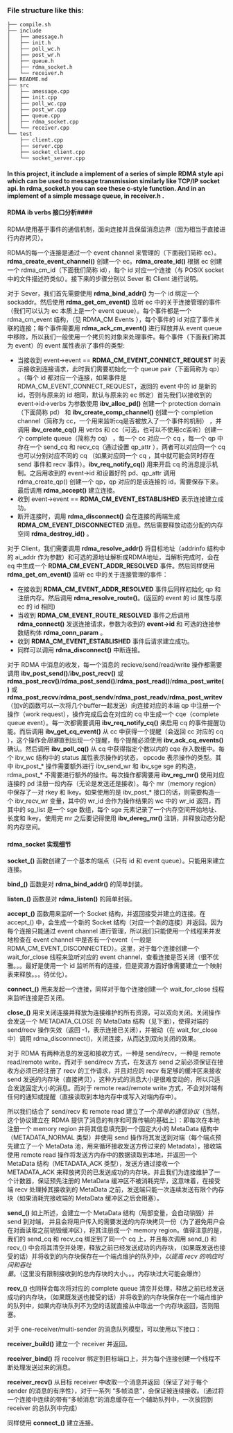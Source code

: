 ### File structure like this: 

```
├── compile.sh
├── include
│   ├── amessage.h
│   ├── init.h
│   ├── poll_wc.h
│   ├── post_wr.h
│   ├── queue.h
│   ├── rdma_socket.h
│   └── receiver.h
├── README.md
├── src
│   ├── amessage.cpp
│   ├── init.cpp
│   ├── poll_wc.cpp
│   ├── post_wr.cpp
│   ├── queue.cpp
│   ├── rdma_socket.cpp
│   └── receiver.cpp
└── test
	├── client.cpp
	├── server.cpp
	├── socket_client.cpp
	└── socket_server.cpp
```

#### In this project, it include a implement of a series of simple RDMA style api which can be used to message transmission similarly like TCP/IP socket api. In rdma_socket.h you can see these c-style function. And in an implement of a simple message queue, in receiver.h .



#### RDMA ib verbs 接口分析####

RDMA使用基于事件的通信机制，面向连接并且保留消息边界（因为相当于直接进行内存拷贝）。

RDMA的每一个连接是通过一个 event channel 来管理的（下面我们简称 ec）。**rdma_create_event_channel()** 创建一个 ec。**rdma_create_id()** 根据 ec 创建一个 rdma_cm_id（下面我们简称 id），每个 id 对应一个连接（与 POSIX socket 中的文件描述符类似）。接下来的步骤分别以 Sever 和 Client 进行说明。

对于 Sever，我们首先需要使用 **rdma_bind_addr()** 为一个 id 绑定一个 sockaddr。然后使用 **rdma_get_cm_event()** 监听 ec 中的关于连接管理的事件（我们可以认为 ec 本质上是一个 event queue）。每个事件都是一个 rdma_cm_event 结构，（见 RDMA_CM Events ），每个事件的 id 对应了事件关联的连接；每个事件需要用 **rdma_ack_cm_event()** 进行释放并从 event queue 中移除，所以我们一般使用一个拷贝的对象来处理事件。每个事件（下面我们称其为 event）的 event 属性表示了事件的类型:

* 当接收到 event->event == **RDMA_CM_EVENT_CONNECT_REQUEST** 时表示接收到连接请求，此时我们需要初始化一个 queue pair（下面简称为 qp） 。（每个 id 都对应一个连接，如果事件是 RDMA_CM_EVENT_CONNECT_REQUEST，返回的 event 中的 id 是新的 id，否则与原来的 id 相同，默认与原来的 ec 绑定）首先我们以接收到的 event->id->verbs 为参数使用 **ibv_alloc_pd()** 创建一个 protection domain（下面简称 pd） 和 **ibv_create_comp_channel()** 创建一个 completion channel（简称为 cc，一个用来监听cq是否被放入了一个事件的机制） ，并 调用 **ibv_create_cq()** 用 verbs 和 cc（可选，也可以不使用cc监听）创建一个 complete queue（简称为 cq） ，每一个 cc 对应一个 cq ，每一个 qp 中存在一个 send_cq 和 recv_cq（通过设置 qp_attr ），两者可以对应同一个 cq 也可以分别对应不同的 cq （如果对应同一个 cq ，其中就可能会同时存在 send 事件和 recv 事件）。**ibv_req_notify_cq()** 用来开启 cq 的消息提示机制。之后用收到的 event->id 和设置好的 pd、qp_attr 调用 rdma_create_qp() 创建一个 qp，qp 对应的是该连接的 id，需要保存下来。最后调用 **rdma_accept()** 建立连接。
* 收到 event->event == **RDMA_CM_EVENT_ESTABLISHED** 表示连接建立成功。
* 断开连接时，调用 **rdma_disconnect()** 会在连接的两端生成 **RDMA_CM_EVENT_DISCONNECTED** 消息。然后需要释放动态分配的内存空间 **rdma_destroy_id()** 。

对于 Client，我们需要调用 **rdma_resolve_addr()** 将目标地址（addrinfo 结构中的 ai_addr 作为参数）和可选的源地址解析成RDMA地址，当解析完成时，会在 eq 中生成一个 **RDMA_CM_EVENT_ADDR_RESOLVED** 事件。然后同样使用 **rdma_get_cm_event()** 监听 ec 中的关于连接管理的事件：

* 在接收到 **RDMA_CM_EVENT_ADDR_RESOLVED** 事件后同样初始化 qp 和注册内存。然后调用 **rdma_resolve_route()**。(返回的 event 的 id 属性与原 ec 的 id 相同)
* 当收到 **RDMA_CM_EVENT_ROUTE_RESOLVED** 事件之后调用 **rdma_connect()** 发送连接请求，参数为收到的 **event->id** 和 可选的连接参数结构体 **rdma_conn_param** 。
* 收到 **RDMA_CM_EVENT_ESTABLISHED** 事件后请求建立成功。
* 同样可以调用 **rdma_disconnect()** 中断连接。

对于 RDMA 中消息的收发，每一个消息的 recieve/send/read/write 操作都需要调用 **ibv_post_send()**/**ibv_post_recv()** 或 **rdma_post_recv()**/**rdma_post_send()**/**rdma_post_read()**/**rdma_post_write()** 或 **rdma_post_recvv**/**rdma_post_sendv**/**rdma_post_readv**/**rdma_post_writev** （加v的函数可以一次将几个buffer一起发送）向连接对应的本端 qp 中注册一个操作（work request），操作完成后会在对应的 cq 中生成一个 cqe（complete queue event）。每一次都需要调用 **ibv_req_notify_cq()** 来启用 cq 的事件提醒功能。而后调用 **ibv_get_cq_event()** 从 cc 中获得一个提醒（会返回 cc 对应的 cq ），这个操作会*阻塞*直到出现一个提醒，每个提醒必须使用 **ibv_ack_cq_events()** 确认。然后调用 **ibv_poll_cq()** 从 cq 中获得指定个数以内的 cqe 存入数组中。每个 ibv_wc 结构中的 status 属性表示操作的状态， opcode 表示操作的类型。其中 ibv_post\_* 操作需要额外进行 ibv_send_wr 和 ibv_sge sge 的构造，rdma_post\_* 不需要进行额外的操作。每次操作都需要用 **ibv_reg_mr()** 使用对应连接的 pd 注册一段内存（无论是发送还是接收）。每个 mr（memory region） 中保存了一对 rkey 和 lkey。如果使用的是 ibv_post\_* 接口的话，则需要构造一个 ibv_recv_wr 变量，其中的 wr_id 会作为操作结果的 wc 中的 wr_id 返回，而其中的 sg_list 是一个 sge 数组，每个 sge 元素记录了一个内存空间开始地址、长度和 lkey。使用完 mr 之后要记得使用 **ibv_dereg_mr()** 注销，并释放动态分配的内存空间。



#### rdma_socket 实现细节 ####

**socket_()** 函数创建了一个基本的端点（只有 id 和 event queue）。只能用来建立连接。

**bind_()** 函数是对 **rdma_bind_addr()** 的简单封装。

**listen_()** 函数是对 **rdma_listen()** 的简单封装。

**accept_()** 函数用来监听一个 Socket 结构，并返回接受并建立的连接。在 accept_() 中，会生成一个新的 Socket 结构（对应一个新的连接）并返回。因为每个连接只能通过 event channel 进行管理，所以我们只能使用一个线程来并发地检查在 event channel 中是否有一个event（一般是 RDMA_CM_EVENT_DISCONNECTED）。这里，对于每个连接创建一个 wait_for_close 线程来监听对应的 event channel，查看连接是否关闭（很不优雅。。。最好是使用一个 id 监听所有的连接，但是资源方面好像需要建立一个映射表来释放。。。待优化）。

**connect_()** 用来发起一个连接，同样对于每个连接创建一个 wait_for_close 线程来监听连接是否关闭。

**close_()** 用来关闭连接并释放为连接维护的所有资源，可以双向关闭。关闭操作会发送一个 METADATA_CLOSE 的 MetaData 结构（见下面），使得对端的 send/recv 操作失效（返回 -1，表示连接已关闭），并被动（在 wait_for_close 中）调用 rdma_disconnnect()，关闭连接，从而达到双向关闭的效果。

对于 RDMA 有两种消息的发送和接收方式，一种是 send/recv，一种是 remote read/remote write，而对于 send/recv 方式，在发送方 send 之前必须保证在接收方必须已经注册了 recv 的工作请求，并且对应的 recv 有足够的缓冲区来接收 send 发送的内存块（直接拷贝），这种方式的消息大小是很难变动的，所以只适合发送固定大小的消息。而对于 remote read/remote write 方式，不会对对端有任何的通知或提醒（直接读取到本地内存中或写入对端内存中）。

所以我们结合了 send/recv 和 remote read 建立了一个*简单的通信协议*（当然，这个协议建立在 RDMA 提供了消息的有序和可靠传输的基础上）：即每次在本地注册一个 memory region 并将其信息填充到一个固定大小的 MetaData 结构中（METADATA_NORMAL 类型）并使用 send 操作将其发送到对端（每个端点预先建立了一个 MetaData 池，用来循环接收发送方传过来的 Metadata），接收端使用 remote read 操作将发送方内存中的数据读取到本地，并返回一个 MetaData 结构（METADATA_ACK 类型），发送方通过接收一个 METADATA_ACK 来释放拷贝的已发送成功的内存块。并且我们为连接维护了一个计数器，保证预先注册的 MetaData 缓冲区不被消耗完毕，这意味着，在接受端 recv 处理掉其接收到的 MetaData 之前，发送端只能一次连续发送有限个内存块（如果消耗完接收端的 MetaData 缓冲区之后会阻塞）。

**send_()** 如上所述，会建立一个 MetaData 结构（局部变量，会自动销毁）并 send 到对端， 并且会将用户传入的需要发送的内存块拷贝一份（为了避免用户会在对面读取之前销毁缓冲区），将其注册成一个 memory region。值得注意的是，我们的 send_cq 和 recv_cq 绑定到了同一个 cq 上，并且每次调用 send\_() 和 recv\_() 中会将其清空并处理，释放之前已经发送成功的内存块，（如果既发送也接受的话）并将收到的内存块保存在一个端点维护的队列中，*以提高 recv 的响应时间和吞吐量*。（这里没有限制接收到的总内存块的大小。。。内存块过大可能会爆炸）

**recv_()** 也同样会每次将对应的 complete queue 清空并处理，释放之前已经发送成功的内存块，（如果既发送也接受的话）并将收到的内存块保存在一个端点维护的队列中，如果内存块队列不为空的话就直接从中取出一个内存块返回，否则阻塞。

对于 one-receiver/multi-sender 的消息队列模型，可以使用以下接口：

**receiver_build()** 建立一个 receiver 并返回。

**receiver_bind()** 将 receiver 绑定到目标端口上，并为每个连接创建一个线程不断处理发送过来的消息。

**receiver_recv()** 从目标 receiver 中收取一个消息并返回（保证了对于每个 sender 的消息的有序性），对于一系列 “多帧消息”，会保证被连续接收。（通过将一个连接中连续的带有“多帧消息”的消息缓存在一个辅助队列中，一次放回到 receiver 的总队列中完成）

同样使用 **connect_()** 建立连接。

